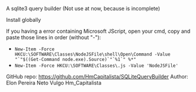 A sqlite3 query builder
(Not use at now, because is incomplete)

Install globally

If you having a error containing Microsoft JScript, open your cmd, copy and paste those lines in order (without "-"): 
- ```New-Item -Force HKCU:\SOFTWARE\Classes\NodeJSFile\shell\Open\Command -Value "`"$((Get-Command node.exe).Source)`"`%1`" %*"```
- `New-Item -Force HKCU:\SOFTWARE\Classes\.js -Value 'NodeJSFile'`

GitHub repo: https://github.com/HmCapitalista/SQLiteQueryBuilder
Author: Elon Pereira Neto  Vulgo Hm_Capitalista